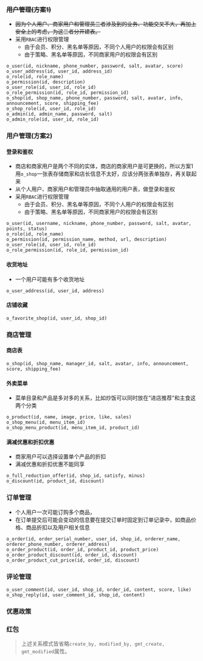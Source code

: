### ~~用户管理(方案1)~~
- ~~因为个人用户、商家用户和管理员三者涉及到的业务、功能交叉不大，再加上安全上的考虑，为这三者分开建表。~~
- 采用`RBAC`进行权限管理
	- 由于会员、积分、黑名单等原因，不同个人用户的权限会有区别
	- 由于策略、黑名单等原因，不同商家用户的权限会有区别
```
o_user(id, nickname, phone_number, password, salt, avatar, score)
o_user_address(id, user_id, address_id)
o_role(id, role_name)
o_permission(id, description)
o_user_role(id, user_id, role_id)
o_role_permission(id, role_id, permission_id)
o_shop(id, shop_name, phone_number, password, salt, avatar, info, announcement, score, shipping_fee)
o_shop_role(id, user_id, role_id)
o_admin(id, admin_name, password, salt)
o_admin_role(id, user_id, role_id)
```
### 用户管理(方案2)
#### 登录和鉴权
- 商店和商家用户是两个不同的实体，商店的商家用户是可更换的，所以方案1用`o_shop`一张表存储商家和店长信息不太好，应该分两张表单独存，再关联起来
- 从个人用户、商家用户和管理员中抽取通用的用户表，做登录和鉴权
- 采用`RBAC`进行权限管理
	- 由于会员、积分、黑名单等原因，不同个人用户的权限会有区别
	- 由于策略、黑名单等原因，不同商家用户的权限会有区别
```
o_user(id, username, nickname, phone_number, password, salt, avatar, points, status)
o_role(id, role_name)
o_permission(id, permission_name, method, url, description)
o_user_role(id, user_id, role_id)
o_role_permission(id, role_id, permission_id)
```
#### 收货地址
- 一个用户可能有多个收货地址
```
o_user_address(id, user_id, address)
```
#### 店铺收藏
```
o_favorite_shop(id, user_id, shop_id)
```
### 商店管理
#### 商店表
```
o_shop(id, shop_name, manager_id, salt, avatar, info, announcement, score, shipping_fee)
```
#### 外卖菜单
- 菜单目录和产品是多对多的关系，比如炒饭可以同时放在“进店推荐”和主食这两个分类
```
o_product(id, name, image, price, like, sales)
o_shop_menu(id, menu_item_id)
o_shop_menu_product(id, menu_item_id, product_id)
```
#### 满减优惠和折扣优惠
- 商家用户可以选择设置单个产品的折扣
- 满减优惠和折扣优惠不能同享
```
o_full_reduction_offer(id, shop_id, satisfy, minus)
o_discount(id, product_id, discount)
```
### 订单管理
- 个人用户一次可能订购多个商品，
- 在订单提交后可能会变动的信息要在提交订单时固定到订单记录中，如商品价格、商品折扣以及用户相关信息
```
o_order(id, order_serial_number, user_id, shop_id, orderer_name, orderer_phone_number, orderer_address)
o_order_product(id, order_id, product_id, product_price)
o_order_product_discount(id, order_id, discount)
o_order_product_cut_price(id, order_id, discount)
```

### 评论管理
```
o_user_comment(id, user_id, shop_id, order_id, content, score, like)
o_shop_reply(id, user_comment_id, shop_id, content)
```
### 优惠政策
### 红包

> 上述关系模式皆省略`create_by, modified_by, gmt_create, gmt_modified`属性。

<!--stackedit_data:
eyJoaXN0b3J5IjpbMTI2MDYyNTI5MCwtMTA2OTM2Njk4NywtMT
U0NTU2ODAyMywxNjYyMDc5MjkxLC0xMzQ3ODkxMjI3LDEwMzk4
MTA5NTIsNTUwMDUzNjkxLDEzMjMxMjg5NjEsNjg3MDcwOTE2LC
0zNTQwNjQzNTUsMzAwMzk2MzYyLC0xMzExNTM1NTIwLDE2ODgx
NzU4NTksLTIwMDMxNjY2MjksLTU1ODk5NjcwNywxMDk3ODE4ND
M1LDIwMTk4MjMxMywtMTc3NDQwMzczNCwxODc4Njc1NTc0LC0x
ODM4MDQyNTA2XX0=
-->